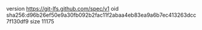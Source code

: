 version https://git-lfs.github.com/spec/v1
oid sha256:d96b26ef50e9a30fb092b2fac11f2abaa4eb83ea9a6b7ec413263dcc7f130df9
size 11175
